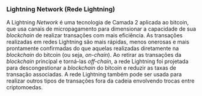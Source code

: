 <!-- Yay, no errors, warnings, or alerts! -->


### Lightning Network (Rede Lightning)

A Lightning _Network_ é uma tecnologia de Camada 2 aplicada ao bitcoin, que usa canais de micropagamento para dimensionar a capacidade de sua _blockchain_ de realizar transações com mais eficiência. As transações realizadas em redes Lightning são mais rápidas, menos onerosas e mais prontamente confirmadas do que aquelas realizadas diretamente na _blockchain_ do bitcoin (ou seja, _on-chain_). Ao retirar as transações da _blockchain_ principal e torná-las _off-chain_, a rede Lightning foi projetada para descongestionar a _blockchain_ do bitcoin e reduzir as taxas de transação associadas. A rede Lightning também pode ser usada para realizar outros tipos de transações fora da cadeia envolvendo trocas entre criptomoedas.
